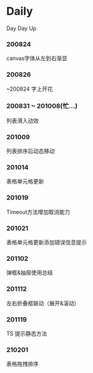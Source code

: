 # Daily
Day Day Up

### 200824
canvas字体从左到右渐显

### 200826
  ~200824  字上开花
  
### 200831 ~ 201008(忙...)
  列表滑入动效

### 201009
  列表排序后动态移动

### 201014
  表格单元格更新

### 201019
  Timeout方法增加取消能力

### 201021
  表格单元格更新添加错误信息提示

### 201102
  弹框&抽屉使用总结

### 201112
  左右折叠框联动（展开&滚动）

### 201119
  TS 提示静态方法

### 210201
表格拖拽排序